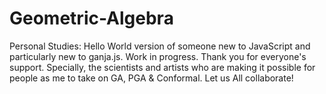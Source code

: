 # Geometric-Algebra
Personal Studies:
Hello World version of someone new to JavaScript and particularly new to ganja.js. Work in progress.
Thank you for everyone's support.
Specially, the scientists and artists who are making it possible for people as me to take on GA, PGA & Conformal.
Let us All collaborate! 
